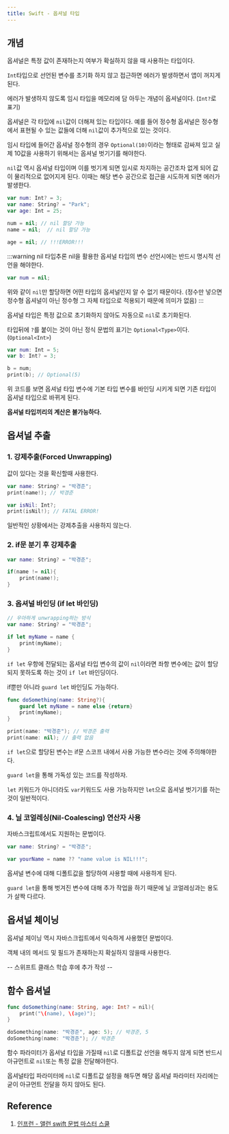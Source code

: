 ```yaml
---
title: Swift - 옵셔널 타입
---
```


## 개념

옵셔널은 특정 값이 존재하는지 여부가 확실하지 않을 때 사용하는 타입이다.

`Int`타입으로 선언된 변수를 초기화 하지 않고 접근하면 에러가 발생하면서 앱이 꺼지게 된다.

에러가 발생하지 않도록 임시 타입을 메모리에 담 아두는 개념이 옵셔널이다. (`Int?`로 표기)

옵셔널은 각 타입에 `nil`값이 더해져 있는 타입이다. 예를 들어 정수형 옵셔널은 정수형에서 표현될 수 있는 값들에 더해 `nil`값이 추가적으로 있는 것이다.

임시 타입에 들어간 옵셔널 정수형의 경우 `Optional(10)`이라는 형태로 감싸져 있고 실제 10값을 사용하기 위해서는 옵셔널 벗기기를 해야한다.

`nil`값 역시 옵셔널 타입이며 이를 벗기게 되면 임시로 차지하는 공간조차 없게 되어 값이 물리적으로 없어지게 된다. 이때는 해당 변수 공간으로 접근을 시도하게 되면 에러가 발생한다.

```swift
var num: Int? = 3;
var name: String? = "Park";
var age: Int = 25;

num = nil; // nil 할당 가능
name = nil;  // nil 할당 가능

age = nil; // !!!ERROR!!!
```

:::warning nil 타입추론
nil을 활용한 옵셔널 타입의 변수 선언시에는 반드시 명시적 선언을 해야한다.

```swift
var num = nil;
```

위와 같이 `nil`만 할당하면 어떤 타입의 옵셔널인지 알 수 없기 때문이다. (정수만 넣으면 정수형 옵셔널이 아닌 정수형 그 자체 타입으로 적용되기 때문에 의미가 없음)
:::

옵셔널 타입은 특정 값으로 초기화하지 않아도 자동으로 `nil`로 초기화된다.

타입뒤에 `?`를 붙이는 것이 아닌 정식 문법의 표기는 `Optional<Type>`이다. (`Optional<Int>`)

```swift
var num: Int = 5;
var b: Int? = 3;

b = num;
print(b); // Optional(5)
```

위 코드를 보면 옵셔널 타입 변수에 기본 타입 변수를 바인딩 시키게 되면 기존 타입이 옵셔널 타입으로 바뀌게 된다.

**옵셔널 타입끼리의 계산은 불가능하다.**

## 옵셔널 추출

### 1. 강제추출(Forced Unwrapping)

값이 있다는 것을 확신할때 사용한다.

```swift
var name: String? = "박경준";
print(name!); // 박경준

var isNil: Int?;
print(isNil!); // FATAL ERROR!
```

일반적인 상황에서는 강제추출을 사용하지 않는다.

### 2. if문 분기 후 강제추출

```swift
var name: String? = "박경준";

if(name != nil){
    print(name!);
}
```

### 3. 옵셔널 바인딩 (if let 바인딩)

```swift
// 우아하게 unwrapping하는 방식
var name: String? = "박경준";

if let myName = name {
    print(myName);
}
```

`if let` 우항에 전달되는 옵셔널 타입 변수의 값이 `nil`이라면 좌항 변수에는 값이 할당되지 못하도록 하는 것이 `if let` 바인딩이다.

if뿐만 아니라 `guard let` 바인딩도 가능하다.

```swift
func doSomething(name: String?){
    guard let myName = name else {return}
    print(myName);
}

print(name: "박경준"); // 박경준 출력
print(name: nil); // 출력 없음
```

`if let`으로 할당된 변수는 if문 스코프 내에서 사용 가능한 변수라는 것에 주의해야한다.

`guard let`을 통해 가독성 있는 코드를 작성하자.

`let` 키워드가 아니더라도 `var`키워드도 사용 가능하지만 `let`으로 옵셔널 벗기기를 하는 것이 일반적이다.

### 4. 닐 코얼레싱(Nil-Coalescing) 연산자 사용

자바스크립트에서도 지원하는 문법이다.

```swift
var name: String? = "박경준";

var yourName = name ?? "name value is NIL!!!";
```

옵셔널 변수에 대해 디폴트값을 할당하여 사용할 때에 사용하게 된다.

`guard let`을 통해 벗겨진 변수에 대해 추가 작업을 하기 때문에 닐 코얼레싱과는 용도가 살짝 다르다.

## 옵셔널 체이닝

옵셔널 체이닝 역시 자바스크립트에서 익숙하게 사용했던 문법이다.

객체 내의 메서드 및 필드가 존재하는지 확실하지 않을때 사용한다.

-- 스위프트 클래스 학습 후에 추가 작성 --

## 함수 옵셔널

```swift
func doSomething(name: String, age: Int? = nil){
    print("\(name), \(age)");
}

doSomething(name: "박경준", age: 5); // 박경준, 5
doSomething(name: "박경준"); // 박경준
```

함수 파라미터가 옵셔널 타입을 가질때 `nil`로 디폴트값 선언을 해두지 않게 되면 반드시 아규먼트로 `nil`또는 특정 값을 전달해야한다.

옵셔널타입 파라미터에 `nil`로 디폴트값 설정을 해두면 해당 옵셔널 파라미터 자리에는 굳이 아규먼트 전달을 하지 않아도 된다.

## Reference

1. [인프런 - 앨런 swift 문법 마스터 스쿨](https://www.inflearn.com/course/%EC%8A%A4%EC%9C%84%ED%94%84%ED%8A%B8-%EB%AC%B8%EB%B2%95-%EB%A7%88%EC%8A%A4%ED%84%B0-%EC%8A%A4%EC%BF%A8/dashboard)
